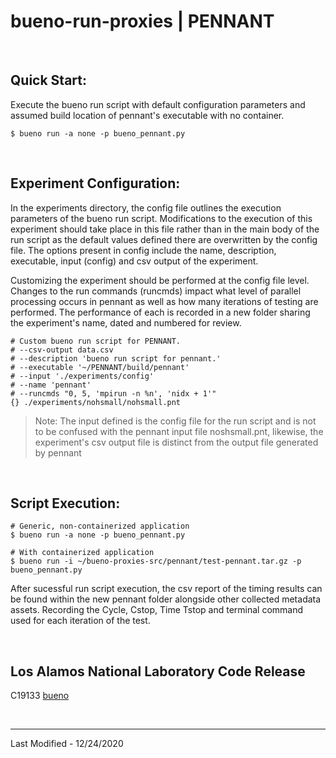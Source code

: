 # bueno-run-proxies | PENNANT

<br/>

## Quick Start:
Execute the bueno run script with default configuration parameters and
assumed build location of pennant's executable with no container.
```Shell
$ bueno run -a none -p bueno_pennant.py
```

<br/>

## Experiment Configuration:
In the experiments directory, the config file outlines the execution parameters
of the bueno run script. Modifications to the execution of this experiment
should take place in this file rather than in the main body of the run script
as the default values defined there are overwritten by the config file. The
options present in config include the name, description, executable, input 
(config) and csv output of the experiment.

Customizing the experiment should be performed at the config file level.
Changes to the run commands (runcmds) impact what level of parallel processing
occurs in pennant as well as how many iterations of testing are performed. The
performance of each is recorded in a new folder sharing the experiment's name,
dated and numbered for review.
```
# Custom bueno run script for PENNANT.
# --csv-output data.csv
# --description 'bueno run script for pennant.'
# --executable '~/PENNANT/build/pennant'
# --input './experiments/config'
# --name 'pennant'
# --runcmds "0, 5, 'mpirun -n %n', 'nidx + 1'"
{} ./experiments/nohsmall/nohsmall.pnt
```

> Note:
> The input defined is the config file for the run script and is not to be
> confused with the pennant input file noshsmall.pnt, likewise, the
> experiment's csv output file is distinct from the output file generated by
> pennant

<br/>

## Script Execution:
```Shell
# Generic, non-containerized application
$ bueno run -a none -p bueno_pennant.py

# With containerized application
$ bueno run -i ~/bueno-proxies-src/pennant/test-pennant.tar.gz -p bueno_pennant.py
```

After sucessful run script execution, the csv report of the timing results
can be found within the new pennant folder alongside other collected metadata
assets. Recording the Cycle, Cstop, Time Tstop and terminal command used for
each iteration of the test.

<br/>

## Los Alamos National Laboratory Code Release
C19133 [bueno](https://github.com/lanl/bueno)

<br/>

-------------------------------------------------------------------------------
Last Modified - 12/24/2020